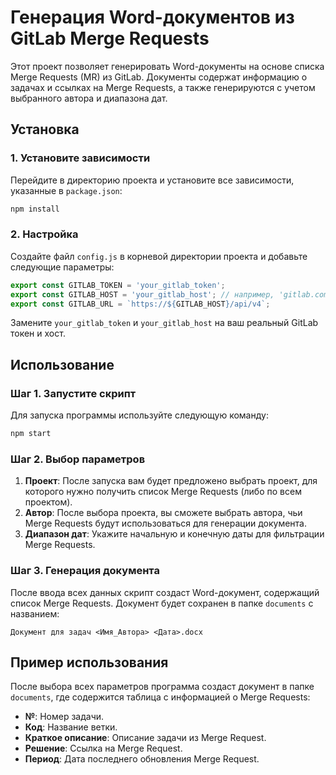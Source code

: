 # Генерация Word-документов из GitLab Merge Requests

Этот проект позволяет генерировать Word-документы на основе списка Merge Requests (MR) из GitLab. Документы содержат информацию о задачах и ссылках на Merge Requests, а также генерируются с учетом выбранного автора и диапазона дат.

## Установка

### 1. Установите зависимости

Перейдите в директорию проекта и установите все зависимости, указанные в `package.json`:

```bash
npm install
```

### 2. Настройка

Создайте файл `config.js` в корневой директории проекта и добавьте следующие параметры:

```javascript
export const GITLAB_TOKEN = 'your_gitlab_token';
export const GITLAB_HOST = 'your_gitlab_host'; // например, 'gitlab.com' или 'gitlab.example.com'
export const GITLAB_URL = `https://${GITLAB_HOST}/api/v4`;
```

Замените `your_gitlab_token` и `your_gitlab_host` на ваш реальный GitLab токен и хост.

## Использование

### Шаг 1. Запустите скрипт

Для запуска программы используйте следующую команду:

```bash
npm start
```

### Шаг 2. Выбор параметров

1. **Проект**: После запуска вам будет предложено выбрать проект, для которого нужно получить список Merge Requests (либо по всем проектом).
2. **Автор**: После выбора проекта, вы сможете выбрать автора, чьи Merge Requests будут использоваться для генерации документа.
3. **Диапазон дат**: Укажите начальную и конечную даты для фильтрации Merge Requests.

### Шаг 3. Генерация документа

После ввода всех данных скрипт создаст Word-документ, содержащий список Merge Requests. Документ будет сохранен в папке `documents` с названием:

```
Документ для задач <Имя_Автора> <Дата>.docx
```

## Пример использования

После выбора всех параметров программа создаст документ в папке `documents`, где содержится таблица с информацией о Merge Requests:

- **№**: Номер задачи.
- **Код**: Название ветки.
- **Краткое описание**: Описание задачи из Merge Request.
- **Решение**: Ссылка на Merge Request.
- **Период**: Дата последнего обновления Merge Request.
